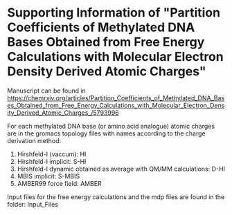 # Supporting Information of "Partition Coefficients of Methylated DNA Bases Obtained from Free Energy Calculations with Molecular Electron Density Derived Atomic Charges"

Manuscript can be found in https://chemrxiv.org/articles/Partition_Coefficients_of_Methylated_DNA_Bases_Obtained_from_Free_Energy_Calculations_with_Molecular_Electron_Density_Derived_Atomic_Charges_/5793996

For each methylated DNA base (or amino acid analogue) atomic charges are in the gromacs topology files with names according to the charge derivation method:
1. Hirshfeld-I (vaccum): HI
2. Hirshfeld-I implicit: S-HI
3. Hirshfeld-I dynamic obtained as average with QM/MM calculations: D-HI
4. MBIS implicit: S-MBIS
5. AMBER99 force field: AMBER

Input files for the free energy calculations and the mdp files are found in the folder: Input_Files
